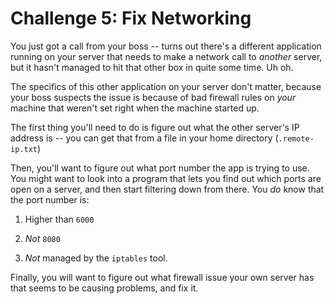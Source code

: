 Challenge 5: Fix Networking
===========================

You just got a call from your boss -- turns out there's a different application
running on your server that needs to make a network call to *another* server,
but it hasn't managed to hit that other box in quite some time. Uh oh.

The specifics of this other application on your server don't matter, because
your boss suspects the issue is because of bad firewall rules on *your* machine
that weren't set right when the machine started up.

The first thing you'll need to do is figure out what the other server's IP
address is -- you can get that from a file in your home directory
(`.remote-ip.txt`)

Then, you'll want to figure out what port number the app is trying to use. You
might want to look into a program that lets you find out which ports are open on
a server, and then start filtering down from there. You *do* know that the port
number is:

1. Higher than `6000`

2. *Not* `8080`

3. *Not* managed by the `iptables` tool.

Finally, you will want to figure out what firewall issue your own server has
that seems to be causing problems, and fix it.
